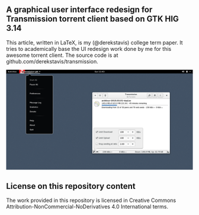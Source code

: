 ## A graphical user interface redesign for Transmission torrent client based on GTK HIG 3.14

This article, written in LaTeX, is my (@derekstavis) college term paper. It 
tries to academically base the UI redesign work done by me for this awesome
torrent client. The source code is at github.com/derekstavis/transmission.

![Transmission's GTK 3.14 HIG redesign](/image/transmission-gtk.png?raw=true)

## License on this repository content

The work provided in this repository is licensed in Creative Commons 
Attribution-NonCommercial-NoDerivatives 4.0 International terms.

